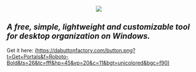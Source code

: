 <p align="center">
  <img src="https://downloads.portals-app.com/images%2Fportals_biglogo_text-as-path_white.svg?alt=media" />
</p>

## _A free, simple, lightweight and customizable tool for desktop organization on Windows._

Get it here: [(https://dabuttonfactory.com/button.png?t=Get+Portals&f=Roboto-Bold&ts=26&tc=fff&hp=45&vp=20&c=11&bgt=unicolored&bgc=f90)](https://portals-app.com)

